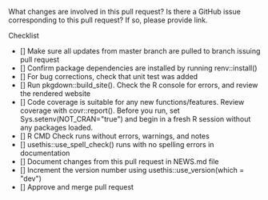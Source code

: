 What changes are involved in this pull request? Is there a GitHub issue corresponding to this pull request? If so, please provide link.

Checklist
- [] Make sure all updates from master branch are pulled to branch issuing pull request
- [] Confirm package dependencies are installed by running renv::install()
- [] For bug corrections, check that unit test was added
- [] Run pkgdown::build_site(). Check the R console for errors, and review the rendered website
- [] Code coverage is suitable for any new functions/features. Review coverage with covr::report(). Before you run, set Sys.setenv(NOT_CRAN="true") and begin in a fresh R session without any packages loaded.
- [] R CMD Check runs without errors, warnings, and notes
- [] usethis::use_spell_check() runs with no spelling errors in documentation
- [] Document changes from this pull request in NEWS.md file
- [] Increment the version number using usethis::use_version(which = "dev")
- [] Approve and merge pull request
